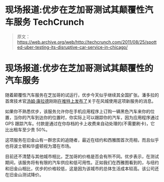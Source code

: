 # 现场报道:优步在芝加哥测试其颠覆性汽车服务 TechCrunch

> 原文：<https://web.archive.org/web/http://techcrunch.com/2011/08/25/spotted-uber-testing-its-disruptive-car-service-in-chicago/>

# 现场报道:优步在芝加哥测试其颠覆性的汽车服务

随着颠覆性汽车服务在芝加哥的试运行，优步今天似乎继续其全国扩张。潘多拉的首席技术官[汤姆·康拉德](https://web.archive.org/web/20230203132356/http://www.crunchbase.com/person/tom-conrad)刚刚[在推特上发布了](https://web.archive.org/web/20230203132356/http://twitter.com/#!/tconrad/status/106717023995830272)关于在风城使用这项新服务的消息。

如果你不熟悉优步，该服务允许你在手机应用程序上订购一辆黑色汽车来你的位置，当你的汽车到达你的位置时，你实际上可以跟踪你的汽车，因为应用程序通过 GPS 跟踪汽车。付款是通过在你存档的卡上收费来自动处理的(不需要刷卡)，它比出租车至少贵 50%。

这项服务在旧金山有一群忠实的追随者，最近在纽约和西雅图首次亮相，而且似乎也将波士顿和华盛顿视为潜在市场。

目前还不清楚与其他城市相比，芝加哥的价格是否会有所不同。优步表示，在测试期间，该服务将有有限的汽车供应和低可用性。正如我们在西雅图看到的，与纽约和旧金山相比，优步的价格较低，这是因为该城市的总体生活成本较高。该公司还在旧金山测试降价。